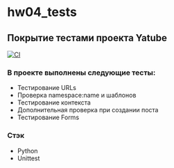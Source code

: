 # hw04_tests
## Покрытие тестами проекта Yatube

[![CI](https://github.com/yandex-praktikum/hw04_tests/actions/workflows/python-app.yml/badge.svg?branch=master)](https://github.com/yandex-praktikum/hw04_tests/actions/workflows/python-app.yml)
### В проекте выполнены следующие тесты:
- Тестирование URLs
- Проверка namespace:name и шаблонов
- Тестирование контекста
- Дополнительная проверка при создании поста
- Тестирование Forms


### Стэк
- Python
- Unittest
